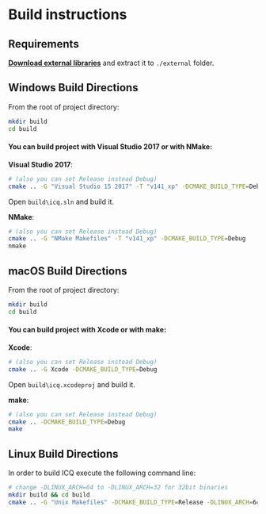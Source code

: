 # Build instructions

## Requirements

**[Download external libraries](https://files.icq.net/get/ohmpeoVRtQk3j3i1DoAF625d82046f1bg)** and extract it to `./external` folder.


## Windows Build Directions

From the root of project directory:
```sh
mkdir build
cd build
```

####  You can build project with Visual Studio 2017 or with NMake:
**Visual Studio 2017**:
```sh
# (also you can set Release instead Debug)
cmake .. -G "Visual Studio 15 2017" -T "v141_xp" -DCMAKE_BUILD_TYPE=Debug
```
Open `build\icq.sln` and build it.

**NMake**:
```sh
# (also you can set Release instead Debug)
cmake .. -G "NMake Makefiles" -T "v141_xp" -DCMAKE_BUILD_TYPE=Debug
nmake
```

## macOS Build Directions
From the root of project directory:
```sh
mkdir build
cd build
```

#### You can build project with Xcode or with make:
**Xcode**:
```sh
# (also you can set Release instead Debug)
cmake .. -G Xcode -DCMAKE_BUILD_TYPE=Debug
```
Open `build\icq.xcodeproj` and build it.

**make**:
```sh
# (also you can set Release instead Debug)
cmake .. -DCMAKE_BUILD_TYPE=Debug
make
```

## Linux Build Directions
In order to build ICQ execute the following command line:
```sh
# change -DLINUX_ARCH=64 to -DLINUX_ARCH=32 for 32bit binaries
mkdir build && cd build
cmake .. -G "Unix Makefiles" -DCMAKE_BUILD_TYPE=Release -DLINUX_ARCH=64 && make
```

